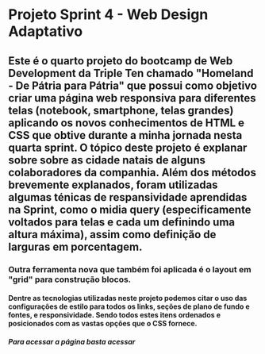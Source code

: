 # **Projeto Sprint 4 - Web Design Adaptativo**

## Este é o quarto projeto do bootcamp de Web Development da Triple Ten chamado "Homeland - De Pátria para Pátria" que possui como objetivo criar uma página web responsiva para diferentes telas (notebook, smartphone, telas grandes) aplicando os novos conhecimentos de HTML e CSS que obtive durante a minha jornada nesta quarta sprint. O tópico deste projeto é explanar sobre sobre as cidade natais de alguns colaboradores da companhia. Além dos métodos brevemente explanados, foram utilizadas algumas ténicas de respansividade aprendidas na Sprint, como o midia query (especificamente voltados para telas e cada um definindo uma altura máxima), assim como definição de larguras em porcentagem.

### Outra ferramenta nova que também foi aplicada é o layout em "grid" para construção blocos.

#### Dentre as tecnologias utilizadas neste projeto podemos citar o uso das configurações de estilo para todos os links, seções de plano de fundo e fontes, e responsividade. Sendo todos estes itens ordenados e posicionados com as vastas opções que o CSS fornece.

##### Para acessar a página basta acessar 

